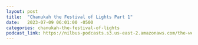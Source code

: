 ```yaml
---
layout: post
title:  "Chanukah the Festival of Lights Part 1"
date:   2023-07-09 06:01:00 -0500
categories: chanukah-the-festival-of-lights
podcast_link: https://nilbus-podcasts.s3.us-east-2.amazonaws.com/the-well-trained-mind/Chanukah%20The%20Festival%20Of%20Lights/Chanukah%20the%20Festival%20of%20Lights%20Part%201.mp3
---
```

